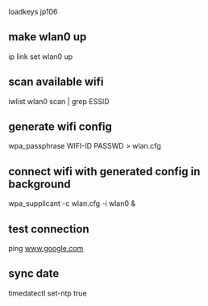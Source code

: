 loadkeys jp106

## make wlan0 up
ip link set wlan0 up
## scan available wifi
iwlist wlan0 scan | grep ESSID
## generate wifi config
wpa_passphrase WIFI-ID PASSWD > wlan.cfg
## connect wifi with generated config in background
wpa_supplicant -c wlan.cfg -i wlan0 &
## test connection
ping www.google.com
## sync date
timedatectl set-ntp true
